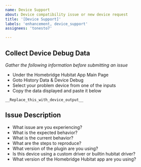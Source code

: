 ```yaml
---
name: Device Support
about: Device compatibility issue or new device request
title: '[Device Support]'
labels: 'enhancement, device_support'
assignees: 'tonesto7'

---
```


## Collect Device Debug Data
    
  _Gather the following information before submitting an issue_
   - Under the Homebridge Hubitat App Main Page
   - Goto History Data & Device Debug
   - Select your problem device from one of the inputs
   - Copy the data displayed and paste it below

    __Replace_this_with_device_output__

## Issue Description

  - What issue are you experiencing?
  - What is the expected behavior?
  - What is the current behavior?
  - What are the steps to reproduce?
  - What version of the plugin are you using?
  - Is this device using a custom driver or builtin hubitat driver?
  - What version of the Homebridge Hubitat app are you using?
